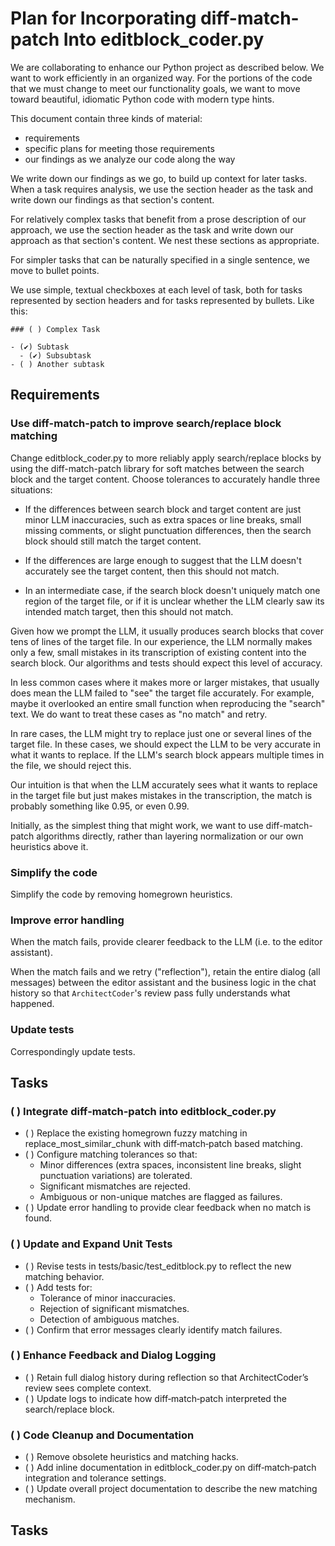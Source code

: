 # Plan for Incorporating diff-match-patch Into editblock_coder.py

We are collaborating to enhance our Python project as described below. We want to work efficiently in an organized way. For the portions of the code that we must change to meet our functionality goals, we want to move toward beautiful, idiomatic Python code with modern type hints.

This document contain three kinds of material:
- requirements
- specific plans for meeting those requirements
- our findings as we analyze our code along the way

We write down our findings as we go, to build up context for later tasks. When a task requires analysis, we use the section header as the task and write down our findings as that section's content.

For relatively complex tasks that benefit from a prose description of our approach, we use the section header as the task and write down our approach as that section's content. We nest these sections as appropriate.

For simpler tasks that can be naturally specified in a single sentence, we move to bullet points.

We use simple, textual checkboxes at each level of task, both for tasks represented by section headers and for tasks represented by bullets. Like this:

```
### ( ) Complex Task

- (✔︎) Subtask
  - (✔︎) Subsubtask
- ( ) Another subtask
```

## Requirements

### Use diff-match-patch to improve search/replace block matching

Change editblock_coder.py to more reliably apply search/replace blocks by using the diff-match-patch library for soft matches between the search block and the target content. Choose tolerances to accurately handle three situations:

- If the differences between search block and target content are just minor LLM inaccuracies, such as extra spaces or line breaks, small missing comments, or slight punctuation differences, then the search block should still match the target content.

- If the differences are large enough to suggest that the LLM doesn't accurately see the target content, then this should not match.

- In an intermediate case, if the search block doesn't uniquely match one region of the target file, or if it is unclear whether the LLM clearly saw its intended match target, then this should not match.

Given how we prompt the LLM, it usually produces search blocks that cover tens of lines of the target file. In our experience, the LLM normally makes only a few, small mistakes in its transcription of existing content into the search block. Our algorithms and tests should expect this level of accuracy.

In less common cases where it makes more or larger mistakes, that usually does mean the LLM failed to "see" the target file accurately. For example, maybe it overlooked an entire small function when reproducing the "search" text. We do want to treat these cases as "no match" and retry.

In rare cases, the LLM might try to replace just one or several lines of the target file. In these cases, we should expect the LLM to be very accurate in what it wants to replace. If the LLM's search block appears multiple times in the file, we should reject this.

Our intuition is that when the LLM accurately sees what it wants to replace in the target file but just makes mistakes in the transcription, the match is probably something like 0.95, or even 0.99.

Initially, as the simplest thing that might work, we want to use diff-match-patch algorithms directly, rather than layering normalization or our own heuristics above it.

### Simplify the code

Simplify the code by removing homegrown heuristics.

### Improve error handling

When the match fails, provide clearer feedback to the LLM (i.e. to the editor assistant).

When the match fails and we retry ("reflection"), retain the entire dialog (all messages) between the editor assistant and the business logic in the chat history so that `ArchitectCoder`'s review pass fully understands what happened.

### Update tests

Correspondingly update tests.

## Tasks

### ( ) Integrate diff‐match‐patch into editblock_coder.py

- ( ) Replace the existing homegrown fuzzy matching in replace_most_similar_chunk with diff‐match‐patch based matching.
- ( ) Configure matching tolerances so that:
  - Minor differences (extra spaces, inconsistent line breaks, slight punctuation variations) are tolerated.
  - Significant mismatches are rejected.
  - Ambiguous or non-unique matches are flagged as failures.
- ( ) Update error handling to provide clear feedback when no match is found.

### ( ) Update and Expand Unit Tests

- ( ) Revise tests in tests/basic/test_editblock.py to reflect the new matching behavior.
- ( ) Add tests for:
  - Tolerance of minor inaccuracies.
  - Rejection of significant mismatches.
  - Detection of ambiguous matches.
- ( ) Confirm that error messages clearly identify match failures.

### ( ) Enhance Feedback and Dialog Logging

- ( ) Retain full dialog history during reflection so that ArchitectCoder’s review sees complete context.
- ( ) Update logs to indicate how diff‐match‐patch interpreted the search/replace block.

### ( ) Code Cleanup and Documentation

- ( ) Remove obsolete heuristics and matching hacks.
- ( ) Add inline documentation in editblock_coder.py on diff‐match‐patch integration and tolerance settings.
- ( ) Update overall project documentation to describe the new matching mechanism.

## Tasks
